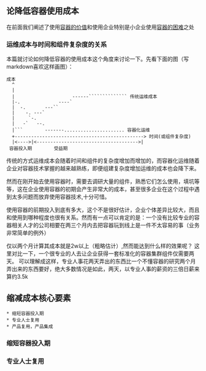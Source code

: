 ## 论降低容器使用成本

在前面我们阐述了使用[容器的价值](worth-of-container.md)和使用企业特别是小企业使用[容器的困难](trouble-of-using-containers.md)之处

### 运维成本与时间和组件复杂度的关系

本篇就讨论如何降低容器的使用成本这个角度来讨论一下。先看下面的图（写markdown喜欢这样画图）：

```
成本
  ^
  |                                               
  |                     ------`````````````` 传统运维成本    
  |-.              ----`                           
  |  -.       ---``                                   
  |    -. ---`                                       
  |     `-.                                       
  |   -`   --.                                    
  |```        -------...................... 容器化运维                           
  +-----------------------------------------------> 时间(或组件复杂度)
  |<---->|<------------------------------------->|
 容器投入期        受益期
```

传统的方式运维成本会随着时间和组件的复杂度增加而增加的，而容器化运维随着企业对容器技术掌握的越来越熟练，即便组建复杂度增加运维的成本也会降下来。

然而在刚开始去使用容器时，需要去调研大量的组件，熟悉它们怎么使用，填坑等等，这在企业使用容器的初期会产生非常大的成本，甚至很多企业在这个过程中遇到太多问题而放弃使用容器技术,十分可惜。

使用容器的前期投入到底有多大，这个不是很好估计，企业个体差异比较大，而且和使用到哪种程度也很有关系。然而有一点可以肯定的是：一个没有比较专业的容器相关人才的公司相要在两三个月内去把容器玩到线上是一件不太容易的事（业务非常简单的例外）

仅以两个月计算其成本就是2w以上（粗略估计）,然而能达到什么样的效果呢？ 这里对比一下，一个很专业的人去让企业获得一套标准化的容器集群组件仅需要两天。  可以理解成这样，专业人事花两天弄出的东西比一个不懂容器的研究两个月弄出来的东西要好，绝大多数情况是如此，两天，以专业人事的薪资的三倍日薪来算约3.5k

## 缩减成本核心要素
    * 缩短容器投入期
    * 专业人士复用
    * 产品复用，产品集成
### 缩短容器投入期
### 专业人士复用
